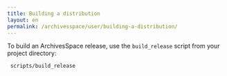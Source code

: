```yaml
---
title: Building a distribution 
layout: en
permalink: /archivesspace/user/building-a-distribution/ 
---
```


To build an ArchivesSpace release, use the `build_release` script from
your project directory:

     scripts/build_release

